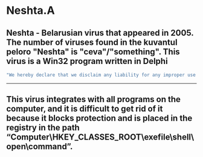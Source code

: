 # Neshta.A
Neshta - Belarusian virus that appeared in 2005. The number of viruses found in the kuvantul peloro "Neshta" is "ceva"/"something". This virus is a Win32 program written in Delphi
---
```sh
"We hereby declare that we disclaim any liability for any improper use of the software. Thank you for your understanding."
```
---
This virus integrates with all programs on the computer, and it is difficult to get rid of it because it blocks protection and is placed in the registry in the path “Computer\HKEY_CLASSES_ROOT\exefile\shell\open\command”.
---
